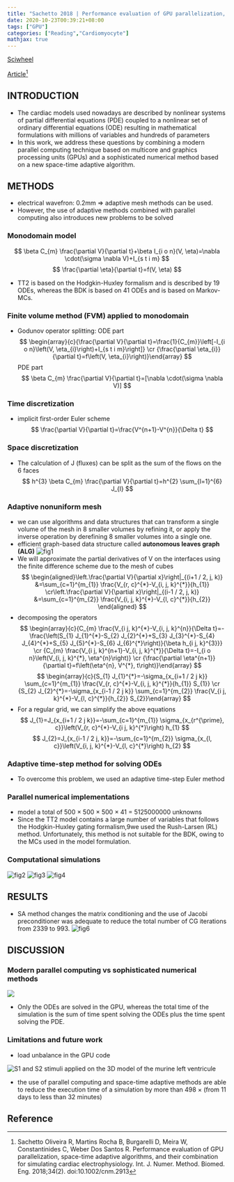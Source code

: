 ```yaml
---
title: "Sachetto 2018 | Performance evaluation of GPU parallelization, space-time adaptive algorithms, and their combination for simulating cardiac electrophysiology"
date: 2020-10-23T00:39:21+08:00
tags: ["GPU"]
categories: ["Reading","Cardiomyocyte"]
mathjax: true
---
```


[Sciwheel](https://sciwheel.com/work/#/items/4898772)

[Article](https://onlinelibrary.wiley.com/doi/full/10.1002/cnm.2913)[^Sachetto2018]

<!--more-->

## INTRODUCTION
* The cardiac models used nowadays are described by nonlinear systems of partial differential equations (PDE) coupled to a nonlinear set of ordinary differential equations (ODE) resulting in mathematical formulations with millions of variables and hundreds of parameters
* In this work, we address these questions by combining a modern parallel computing technique based on multicore and graphics processing units (GPUs) and a sophisticated numerical method based on a new space-time adaptive algorithm.

## METHODS
* electrical wavefron: 0.2mm => adaptive mesh methods can be used.
* However, the use of adaptive methods combined with parallel computing also introduces new problems to be solved

### Monodomain model
$$
\beta C_{m} \frac{\partial V}{\partial t}+\beta I_{i o n}(V, \eta)=\nabla \cdot(\sigma \nabla V)+I_{s t i m}
$$
$$
\frac{\partial \eta}{\partial t}=f(V, \eta)
$$
* TT2 is based on the Hodgkin-Huxley formalism and is described by 19 ODEs, whereas the BDK is based on 41 ODEs and is based on Markov-MCs.

### Finite volume method (FVM) applied to monodomain
* Godunov operator splitting:
ODE part
$$
\begin{array}{c}{\frac{\partial V}{\partial t}=\frac{1}{C_{m}}\left[-I_{i o n}\left(V, \eta_{i}\right)+I_{s t i m}\right]} \cr {\frac{\partial \eta_{i}}{\partial t}=f\left(V, \eta_{i}\right)}\end{array}
$$
PDE part
$$
\beta C_{m} \frac{\partial V}{\partial t}=[\nabla \cdot(\sigma \nabla V)]
$$
### Time discretization
* implicit first-order Euler scheme
$$
\frac{\partial V}{\partial t}=\frac{V^{n+1}-V^{n}}{\Delta t}
$$
### Space discretization
* The calculation of J (fluxes) can be split as the sum of the flows on the 6 faces
$$
h^{3} \beta C_{m} \frac{\partial V}{\partial t}=h^{2} \sum_{l=1}^{6} J_{l}
$$

### Adaptive nonuniform mesh
* we can use algorithms and data structures that can transform a single volume of the mesh in 8 smaller volumes by refining it, or apply the inverse operation by derefining 8 smaller volumes into a single one.
* efficient graph-based data structure called **autonomous leaves graph (ALG)**
![fig1](https://user-images.githubusercontent.com/40054455/86707380-78802b80-c04a-11ea-8497-bcce76d818a4.png)
* We will approximate the partial derivatives of V on the interfaces using the finite difference scheme due to the mesh of cubes
$$
\begin{aligned}\left.\frac{\partial V}{\partial x}\right|_{(i+1 / 2, j, k)} &=\sum_{c=1}^{m_{1}} \frac{V_{r, c}^{*}-V_{i, j, k}^{*}}{h_{1}} \cr\left.\frac{\partial V}{\partial x}\right|_{(i-1 / 2, j, k)} &=\sum_{c=1}^{m_{2}} \frac{V_{i, j, k}^{*}-V_{l, c}^{*}}{h_{2}} \end{aligned}
$$
* decomposing the operators
$$
\begin{array}{c}{C_{m} \frac{V_{i j, k}^{*}-V_{i, j, k}^{n}}{\Delta t}=-\frac{\left(S_{1} J_{1}^{*}-S_{2} J_{2}^{*}+S_{3} J_{3}^{*}-S_{4} J_{4}^{*}+S_{5} J_{5}^{*}-S_{6} J_{6}^{*}\right)}{\beta h_{i j, k}^{3}}} \cr {C_{m} \frac{V_{i j, k}^{n+1}-V_{i, j, k}^{*}}{\Delta t}=-I_{i o n}\left(V_{i, j, k}^{*}, \eta^{n}\right)} \cr {\frac{\partial \eta^{n+1}}{\partial t}=f\left(\eta^{n}, V^{*}, t\right)}\end{array}
$$
$$
\begin{array}{c}{S_{1} J_{1}^{*}=-\sigma_{x_{i+1 / 2 j k}} \sum_{c=1}^{m_{1}} \frac{V_{r, c}^{*}-V_{i, j, k}^{*}}{h_{1}} S_{1}} \cr {S_{2} J_{2}^{*}=-\sigma_{x_{i-1 / 2 j k}} \sum_{c=1}^{m_{2}} \frac{V_{i j, k}^{*}-V_{l, c}^{*}}{h_{2}} S_{2}}\end{array}
$$
* For a regular grid, we can simplify the above equations
$$
J_{1}=J_{x_{i+1 / 2 j k}}=-\sum_{c=1}^{m_{1}} \sigma_{x_{r^{\prime}, c}}\left(V_{r, c}^{*}-V_{i j, k}^{*}\right) h_{1}
$$
$$
J_{2}=J_{x_{i-1 / 2 j, k}}=-\sum_{c=1}^{m_{2}} \sigma_{x_{l, c}}\left(V_{i, j, k}^{*}-V_{l, c}^{*}\right) h_{2}
$$
### Adaptive time-step method for solving ODEs
* To overcome this problem, we used an adaptive time-step Euler method
### Parallel numerical implementations
* model a total of 500 × 500 × 500 × 41 = 5125000000 unknowns
* Since the TT2 model contains a large number of variables that follows the Hodgkin-Huxley gating formalism,9we used the Rush-Larsen (RL) method. Unfortunately, this method is not suitable for the BDK, owing to the MCs used in the model formulation.
### Computational simulations
![fig2](https://user-images.githubusercontent.com/40054455/86707397-7d44df80-c04a-11ea-9e1b-dec24e608257.png "S1 and S2 stimuli applied on the 3D model of the murine left ventricule")
![fig3](https://user-images.githubusercontent.com/40054455/86707410-80d86680-c04a-11ea-805e-c9b608b8abdf.png "Propagation of the electrical wave in the benchmark problem mesh")
![fig4](https://user-images.githubusercontent.com/40054455/86707416-83d35700-c04a-11ea-9c29-56d138bcc6cb.png "Spiral wave in the left ventricular mouse mesh")

## RESULTS
* SA method changes the matrix conditioning and the use of Jacobi preconditioner was adequate to reduce the total number of CG iterations from 2339 to 993.
![fig6](https://user-images.githubusercontent.com/40054455/86707446-8b92fb80-c04a-11ea-8c75-0dc2487215a7.png "Comparison of the APs in a fixed point for Test 3")

## DISCUSSION
### Modern parallel computing vs sophisticated numerical methods
![](https://user-images.githubusercontent.com/40054455/94364891-42a98b00-00ff-11eb-8df1-c3d913c54ee4.png)
* Only the ODEs are solved in the GPU, whereas the total time of the simulation is the sum of time spent solving the ODEs plus the time spent solving the PDE.
### Limitations and future work
* load unbalance in the GPU code

![](https://user-images.githubusercontent.com/40054455/94364903-58b74b80-00ff-11eb-8b46-76a50f091c31.png "S1 and S2 stimuli applied on the 3D model of the murine left ventricule")

* the use of parallel computing and space-time adaptive methods are able to reduce the execution time of a simulation by more than 498 × (from 11 days to less than 32 minutes)

## Reference
[^Sachetto2018]: Sachetto Oliveira R, Martins Rocha B, Burgarelli D, Meira W, Constantinides C, Weber Dos Santos R. Performance evaluation of GPU parallelization, space-time adaptive algorithms, and their combination for simulating cardiac electrophysiology. Int. J. Numer. Method. Biomed. Eng. 2018;34(2). doi:10.1002/cnm.2913
